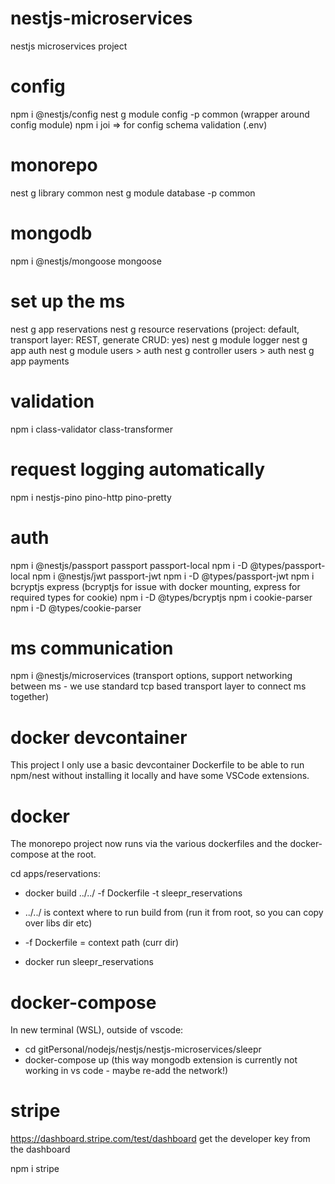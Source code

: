 # nestjs-microservices

nestjs microservices project

# config

npm i @nestjs/config
nest g module config -p common (wrapper around config module)
npm i joi => for config schema validation (.env)

# monorepo

nest g library common
nest g module database -p common

# mongodb

npm i @nestjs/mongoose mongoose

# set up the ms

nest g app reservations
nest g resource reservations (project: default, transport layer: REST, generate CRUD: yes)
nest g module logger
nest g app auth
nest g module users > auth
nest g controller users > auth
nest g app payments

# validation

npm i class-validator class-transformer

# request logging automatically

npm i nestjs-pino pino-http pino-pretty

# auth

npm i @nestjs/passport passport passport-local
npm i -D @types/passport-local
npm i @nestjs/jwt passport-jwt
npm i -D @types/passport-jwt
npm i bcryptjs express (bcryptjs for issue with docker mounting, express for required types for cookie)
npm i -D @types/bcryptjs
npm i cookie-parser
npm i -D @types/cookie-parser

# ms communication

npm i @nestjs/microservices (transport options, support networking between ms - we use standard tcp based transport layer to connect ms together)

# docker devcontainer

This project I only use a basic devcontainer Dockerfile to be able to run npm/nest without installing it locally and have some VSCode extensions.

# docker

The monorepo project now runs via the various dockerfiles and the docker-compose at the root.

cd apps/reservations:

- docker build ../../ -f Dockerfile -t sleepr_reservations

- ../../ is context where to run build from (run it from root, so you can copy over libs dir etc)
- -f Dockerfile = context path (curr dir)

- docker run sleepr_reservations

# docker-compose

In new terminal (WSL), outside of vscode:

- cd gitPersonal/nodejs/nestjs/nestjs-microservices/sleepr
- docker-compose up
  (this way mongodb extension is currently not working in vs code - maybe re-add the network!)

# stripe

https://dashboard.stripe.com/test/dashboard
get the developer key from the dashboard

npm i stripe
